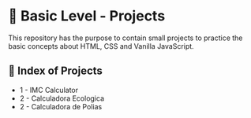 <h1 align = "justify">🥇 Basic Level - Projects</h1>
<span>This repository has the purpose to contain small projects to practice the basic concepts about HTML, CSS and Vanilla JavaScript.</span>

## 🏅 Index of Projects
  
- 1 - IMC Calculator
- 2 - Calculadora Ecologica
- 2 - Calculadora de Polias

